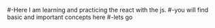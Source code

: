 #-Here I am learning and practicing the react with the js.
#-you will find basic and important concepts here
#-lets go
